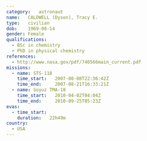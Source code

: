 ```yaml
---
category:	astronaut
name:	CALDWELL (Dyson), Tracy E.
type:	civilian
dob:	1969-08-14
gender:	Female
qualifications:
  - BSc in chemistry
  - PhD in physical chemistry
references:
  - http://www.nasa.gov/pdf/740566main_current.pdf
missions:
  - name: STS-118
    time_start:   2007-08-08T22:36:42Z
    time_end:     2007-08-21T16:33:21Z
  - name: Soyuz TMA-18
    time_start:   2010-04-02T04:04Z
    time_end:     2010-09-25T05:23Z
evas:
  - time_start: 
    duration:   22h49m
country:
  - USA
---
```

